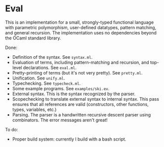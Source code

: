 Eval
=====

This is an implementation for a small, strongly-typed functional language with
parametric polymorphism, user-defined datatypes, pattern matching, and general
recursion. The implementation uses no dependencies beyond the OCaml standard
library.

Done:
- Definition of the syntax. See `syntax.ml`.
- Evaluation of terms, including pattern-matching and recursion, and top-level
  declarations. See `eval.ml`.
- Pretty-printing of terms (but it's not very pretty). See `pretty.ml`.
- Unification. See `unify.ml`.
- Typechecking. See `typecheck.ml`.
- Some example programs. See `examples/ski.ev`.
- External syntax. This is the syntax recognized by the parser.
- Scopechecking to translate external syntax to internal syntax.
  This pass ensures that all references are valid (constructors, other
  functions, types, variables, etc.)
- Parsing. The parser is a handwritten recursive descent parser using
  combinators. The error messages aren't great!

To do:
- Proper build system: currently I build with a bash script.
